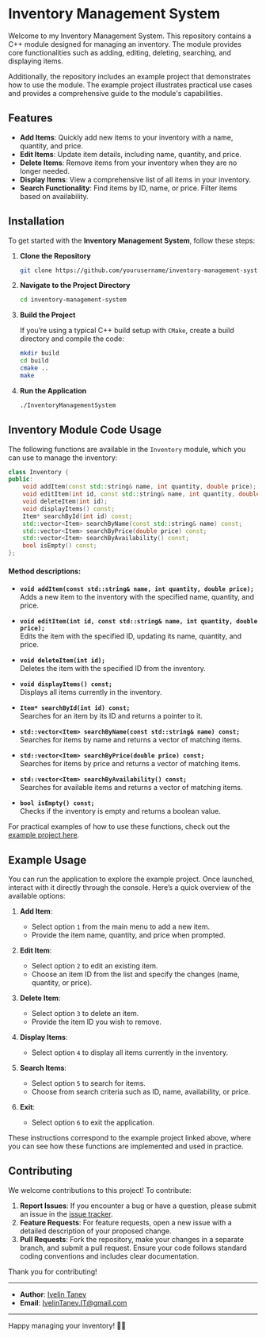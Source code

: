 # Inventory Management System

Welcome to my Inventory Management System. This repository contains a C++ module designed for managing an inventory. The module provides core functionalities such as adding, editing, deleting, searching, and displaying items.

Additionally, the repository includes an example project that demonstrates how to use the module. The example project illustrates practical use cases and provides a comprehensive guide to the module's capabilities.

## Features

- **Add Items**: Quickly add new items to your inventory with a name, quantity, and price.
- **Edit Items**: Update item details, including name, quantity, and price.
- **Delete Items**: Remove items from your inventory when they are no longer needed.
- **Display Items**: View a comprehensive list of all items in your inventory.
- **Search Functionality**: Find items by ID, name, or price. Filter items based on availability.

## Installation

To get started with the **Inventory Management System**, follow these steps:

1. **Clone the Repository**

    ```bash
    git clone https://github.com/yourusername/inventory-management-system.git
    ```

2. **Navigate to the Project Directory**

    ```bash
    cd inventory-management-system
    ```

3. **Build the Project**

   If you’re using a typical C++ build setup with `CMake`, create a build directory and compile the code:

    ```bash
    mkdir build
    cd build
    cmake ..
    make
    ```

4. **Run the Application**

    ```bash
    ./InventoryManagementSystem
    ```

## Inventory Module Code Usage

The following functions are available in the `Inventory` module, which you can use to manage the inventory:
```cpp
class Inventory {
public:
    void addItem(const std::string& name, int quantity, double price);
    void editItem(int id, const std::string& name, int quantity, double price);
    void deleteItem(int id);
    void displayItems() const;
    Item* searchById(int id) const;
    std::vector<Item> searchByName(const std::string& name) const;
    std::vector<Item> searchByPrice(double price) const;
    std::vector<Item> searchByAvailability() const;
    bool isEmpty() const;
};
```

#### Method descriptions:

- **`void addItem(const std::string& name, int quantity, double price);`**  
  Adds a new item to the inventory with the specified name, quantity, and price.

- **`void editItem(int id, const std::string& name, int quantity, double price);`**  
  Edits the item with the specified ID, updating its name, quantity, and price.

- **`void deleteItem(int id);`**  
  Deletes the item with the specified ID from the inventory.

- **`void displayItems() const;`**  
  Displays all items currently in the inventory.

- **`Item* searchById(int id) const;`**  
  Searches for an item by its ID and returns a pointer to it.

- **`std::vector<Item> searchByName(const std::string& name) const;`**  
  Searches for items by name and returns a vector of matching items.

- **`std::vector<Item> searchByPrice(double price) const;`**  
  Searches for items by price and returns a vector of matching items.

- **`std::vector<Item> searchByAvailability() const;`**  
  Searches for available items and returns a vector of matching items.

- **`bool isEmpty() const;`**  
  Checks if the inventory is empty and returns a boolean value.

For practical examples of how to use these functions, check out the [example project here](https://github.com/xTh3XL10NFTx/InventoryManagement-Module/blob/master/InventoryManagement.cpp).

## Example Usage

You can run the application to explore the example project. Once launched, interact with it directly through the console. Here’s a quick overview of the available options:
1. **Add Item**:
   - Select option `1` from the main menu to add a new item.
   - Provide the item name, quantity, and price when prompted.

2. **Edit Item**:
   - Select option `2` to edit an existing item.
   - Choose an item ID from the list and specify the changes (name, quantity, or price).

3. **Delete Item**:
   - Select option `3` to delete an item.
   - Provide the item ID you wish to remove.

4. **Display Items**:
   - Select option `4` to display all items currently in the inventory.

5. **Search Items**:
   - Select option `5` to search for items.
   - Choose from search criteria such as ID, name, availability, or price.

6. **Exit**:
   - Select option `6` to exit the application.

These instructions correspond to the example project linked above, where you can see how these functions are implemented and used in practice.

## Contributing

We welcome contributions to this project! To contribute:

1. **Report Issues**: If you encounter a bug or have a question, please submit an issue in the [issue tracker](#).
2. **Feature Requests**: For feature requests, open a new issue with a detailed description of your proposed change.
3. **Pull Requests**: Fork the repository, make your changes in a separate branch, and submit a pull request. Ensure your code follows standard coding conventions and includes clear documentation.

Thank you for contributing!

---

- **Author**: [Ivelin Tanev](https://github.com/xTh3XL10NFTx)
- **Email**: IvelinTanev.IT@gmail.com

---

Happy managing your inventory! 🛒🚀
